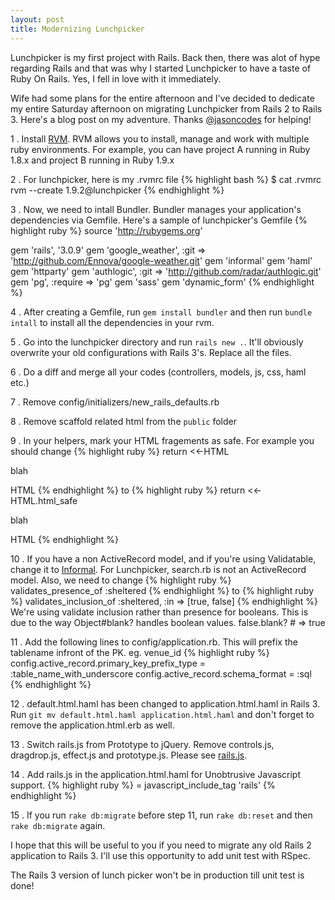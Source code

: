 ```yaml
---
layout: post
title: Modernizing Lunchpicker
---
```


Lunchpicker is my first project with Rails. Back then, there was alot of hype regarding Rails and that was why I started Lunchpicker
to have a taste of Ruby On Rails. Yes, I fell in love with it immediately.

Wife had some plans for the entire afternoon and I've decided to dedicate my entire Saturday afternoon on migrating Lunchpicker from Rails 2 to Rails 3.
Here's a blog post on my adventure. Thanks <a href="http://twitter.com/#!/jasoncodes">@jasoncodes</a> for helping!


1 . Install <a href="https://rvm.beginrescueend.com/">RVM</a>. 
RVM allows you to install, manage and work with multiple ruby environments. 
For example, you can have project A running in Ruby 1.8.x and project B running in Ruby 1.9.x


2 . For lunchpicker, here is my .rvmrc file 
    {% highlight bash %}
    $ cat .rvmrc
    rvm --create 1.9.2@lunchpicker
    {% endhighlight %}

3 . Now, we need to intall Bundler. 
Bundler manages your application's dependencies via Gemfile. 
Here's a sample of lunchpicker's Gemfile
{% highlight ruby %}
source 'http://rubygems.org'

gem 'rails', '3.0.9'
gem 'google_weather', :git => 'http://github.com/Ennova/google-weather.git'
gem 'informal'
gem 'haml'
gem 'httparty'
gem 'authlogic', :git => 'http://github.com/radar/authlogic.git'
gem 'pg', :require => 'pg'
gem 'sass'
gem 'dynamic_form'
{% endhighlight %}

4 . After creating a Gemfile, run `gem install bundler` and then run `bundle intall` to install all the dependencies in your rvm.

5 . Go into the lunchpicker directory and run `rails new .`. 
It'll obviously overwrite your old configurations with Rails 3's. Replace all the files.

6 . Do a diff and merge all your codes (controllers, models, js, css, haml etc.)

7 . Remove config/initializers/new_rails_defaults.rb

8 . Remove scaffold related html from the `public` folder

9 . In your helpers, mark your HTML fragements as safe. For example you should change
{% highlight ruby %}
return <<-HTML
  <p>
    blah
  </p>
HTML
{% endhighlight %}
to
{% highlight ruby %}
return <<-HTML.html_safe
  <p>
    blah
  </p>
HTML
{% endhighlight %}

10 . If you have a non ActiveRecord model, and if you're using Validatable, change it to <a href="https://github.com/joshsusser/informal">Informal<a/>. 
For Lunchpicker, search.rb is not an ActiveRecord model. 
Also, we need to change 
{% highlight ruby %}
validates_presence_of :sheltered
{% endhighlight %}
to
{% highlight ruby %}
validates_inclusion_of :sheltered, :in => [true, false]
{% endhighlight %}
We're using validate inclusion rather than presence for booleans. This is due to the way Object#blank? handles boolean values. false.blank? # => true

11 . Add the following lines to config/application.rb. This will prefix the tablename infront of the PK. eg. venue_id
{% highlight ruby %}
config.active_record.primary_key_prefix_type = :table_name_with_underscore
config.active_record.schema_format = :sql
{% endhighlight %}

12 . default.html.haml has been changed to application.html.haml in Rails 3.
Run `git mv default.html.haml application.html.haml` and don't forget to remove the application.html.erb as well.

13 . Switch rails.js from Prototype to jQuery. Remove controls.js, dragdrop.js, effect.js and prototype.js. Please see
<a href="https://github.com/pugnusferreus/lunchpicker/blob/0e278acf24d1764d03c8ededa02e364da7c1c409/public/javascripts/rails.js">rails.js</a>.

14 . Add rails.js in the application.html.haml for Unobtrusive Javascript support.
{% highlight ruby %}
= javascript_include_tag 'rails'
{% endhighlight %}

15 . If you run `rake db:migrate` before step 11, run `rake db:reset` and then `rake db:migrate` again.

I hope that this will be useful to you if you need to migrate any old Rails 2 application to Rails 3. 
I'll use this opportunity to add unit test with RSpec.

The Rails 3 version of lunch picker won't be in production till unit test is done!

